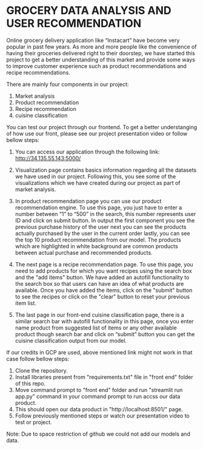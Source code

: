 # GROCERY DATA ANALYSIS AND USER RECOMMENDATION

Online grocery delivery application like “Instacart” have become very popular in past few years. As more and more people like the convenience of having their groceries delivered right to their doorstep, we have started this project to get a better understanding of this market and provide some ways to improve customer experience such as product recommendations and recipe recommendations.

There are mainly four components in our project:
1) Market analysis
2) Product recommendation
3) Recipe recommendation
4) cuisine classification

You can test our project through our frontend. To get a better understanging of how use our front, please see our project presentation video or follow bellow steps:
1) You can access our application through the following link: http://34.135.55.143:5000/

2) Visualization page contains basics information regarding all the datasets we have used in our project. Following this, you see some of the visualizations which we have created during our project as part of market analysis.
 
3) In product recommendation page you can use our product recommendation engine. To use this page, you just have to enter a number between “1” to “500” in the search, this number represents user ID and click on submit button. In output the first component you see the previous purchase history of the user next you can see the products actually purchased by the user in the current order lastly, you can see the top 10 product recommendation from our model. The products which are highlighted in white background are common products between actual purchase and recommended products.
                    
3) The next page is a recipe recommendation page. To use this page, you need to add products for which you want recipes using the search box and the "add items" button. We have added an autofill functionality to the search box so that users can have an idea of what products are available. Once you have added the items, click on the "submit" button to see the recipes or click on the "clear" button to reset your previous item list.

4) The last page in our front-end cuisine classification page, there is a similar search bar with autofill functionality in this page, once you enter name product from suggested list of items or any other available product though search bar and click on “submit” button you can get the cuisine classification output from our model.

If our credits in GCP are used, above mentioned link might not work in that case follow bellow steps:
1) Clone the repository.
2) Install libraries present from "requirements.txt" file in "front end" folder of this repo.
3) Move command prompt to "front end" folder and run "streamlit run app.py" command in your command prompt to run accss our data product.
4) This should open our data product in "http://localhost:8501/" page.
5) Follow previously mentioned steps or watch our presentation video to test or project.


Note: Due to space restriction of github we could not add our models and data.

